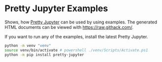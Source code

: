 # Pretty Jupyter Examples

Shows, how [Pretty Jupyter](https://github.com/JanPalasek/pretty-jupyter) can be used by using examples. The generated HTML documents can be viewed with https://raw.githack.com/.

If you want to run any of the examples, install the latest Pretty Jupyter. 

```sh
python -m venv "venv"
source venv/bin/activate # powershell ./venv/Scripts/Activate.ps1
python -m pip install pretty-jupyter
```
